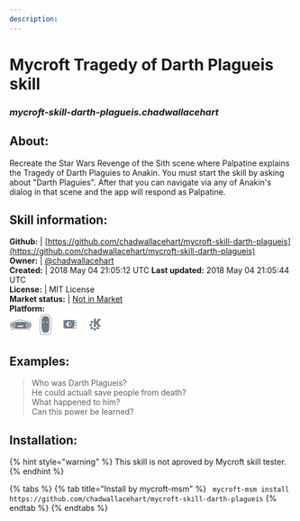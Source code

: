 ```yaml
---
description: 
---
```


# Mycroft Tragedy of Darth Plagueis skill  
### _mycroft-skill-darth-plagueis.chadwallacehart_  
## About:  
Recreate the Star Wars Revenge of the Sith scene where Palpatine explains the Tragedy of Darth Plaguies to Anakin.
You must start the skill by asking about "Darth Plaguies". After that you can navigate via any of Anakin's dialog
in that scene and the app will respond as Palpatine.

## Skill information:  
**Github:** | [https://github.com/chadwallacehart/mycroft-skill-darth-plagueis](https://github.com/chadwallacehart/mycroft-skill-darth-plagueis)  
**Owner:** | [@chadwallacehart](https://github.com/chadwallacehart)  
**Created:** | 2018 May 04 21:05:12 UTC  **Last updated:** 2018 May 04 21:05:44 UTC  
**License:** | MIT License  
**Market status:** | [Not in Market](https://market.mycroft.ai/skill/)  
**Platform:**  
 ![Mark I](../.gitbook/assets/mark-1-icon.png)  ![Mark II](../.gitbook/assets/mark-2-icon.png)  ![Picroft](../.gitbook/assets/picroft-icon.png)  ![plasmoid](../.gitbook/assets/kde.png)   
## Examples:  
> Who was Darth Plagueis?  
> He could actuall save people from death?  
> What happened to him?  
> Can this power be learned?  
  
## Installation:  
{% hint style="warning" %}
This skill is not aproved by Mycroft skill tester.
{% endhint %}
    
{% tabs %}
{% tab title="Install by mycroft-msm" %}
``` mycroft-msm install https://github.com/chadwallacehart/mycroft-skill-darth-plagueis```
{% endtab %}
  {% endtabs %}
  